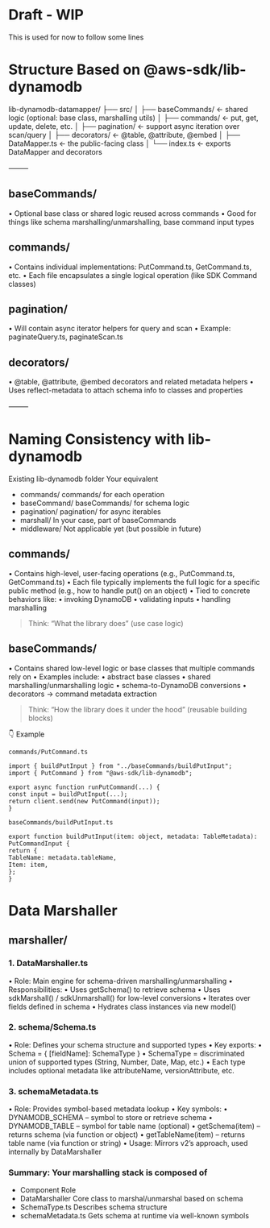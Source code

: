 # Draft - WIP

This is used for now to follow some lines

# Structure Based on @aws-sdk/lib-dynamodb

lib-dynamodb-datamapper/
├── src/
│ ├── baseCommands/ ← shared logic (optional: base class, marshalling utils)
│ ├── commands/ ← put, get, update, delete, etc.
│ ├── pagination/ ← support async iteration over scan/query
│ ├── decorators/ ← @table, @attribute, @embed
│ ├── DataMapper.ts ← the public-facing class
│ └── index.ts ← exports DataMapper and decorators

⸻

## baseCommands/

• Optional base class or shared logic reused across commands
• Good for things like schema marshalling/unmarshalling, base command input types

## commands/

• Contains individual implementations: PutCommand.ts, GetCommand.ts, etc.
• Each file encapsulates a single logical operation (like SDK Command classes)

## pagination/

• Will contain async iterator helpers for query and scan
• Example: paginateQuery.ts, paginateScan.ts

## decorators/

• @table, @attribute, @embed decorators and related metadata helpers
• Uses reflect-metadata to attach schema info to classes and properties

⸻

# Naming Consistency with lib-dynamodb

Existing lib-dynamodb folder Your equivalent

- commands/ commands/ for each operation
- baseCommand/ baseCommands/ for schema logic
- pagination/ pagination/ for async iterables
- marshall/ In your case, part of baseCommands
- middleware/ Not applicable yet (but possible in future)

## commands/

• Contains high-level, user-facing operations (e.g., PutCommand.ts, GetCommand.ts)
• Each file typically implements the full logic for a specific public method (e.g., how to handle put() on an object)
• Tied to concrete behaviors like:
• invoking DynamoDB
• validating inputs
• handling marshalling

> Think: “What the library does” (use case logic)

## baseCommands/

• Contains shared low-level logic or base classes that multiple commands rely on
• Examples include:
• abstract base classes
• shared marshalling/unmarshalling logic
• schema-to-DynamoDB conversions
• decorators → command metadata extraction

> Think: “How the library does it under the hood” (reusable building blocks)

👇 Example

```
commands/PutCommand.ts

import { buildPutInput } from "../baseCommands/buildPutInput";
import { PutCommand } from "@aws-sdk/lib-dynamodb";

export async function runPutCommand(...) {
const input = buildPutInput(...);
return client.send(new PutCommand(input));
}

baseCommands/buildPutInput.ts

export function buildPutInput(item: object, metadata: TableMetadata): PutCommandInput {
return {
TableName: metadata.tableName,
Item: item,
};
}

```

# Data Marshaller

## marshaller/

### 1. DataMarshaller.ts

• Role: Main engine for schema-driven marshalling/unmarshalling
• Responsibilities:
• Uses getSchema() to retrieve schema
• Uses sdkMarshall() / sdkUnmarshall() for low-level conversions
• Iterates over fields defined in schema
• Hydrates class instances via new model()

### 2. schema/Schema.ts

• Role: Defines your schema structure and supported types
• Key exports:
• Schema = { [fieldName]: SchemaType }
• SchemaType = discriminated union of supported types (String, Number, Date, Map, etc.)
• Each type includes optional metadata like attributeName, versionAttribute, etc.

### 3. schemaMetadata.ts

• Role: Provides symbol-based metadata lookup
• Key symbols:
• DYNAMODB_SCHEMA – symbol to store or retrieve schema
• DYNAMODB_TABLE – symbol for table name (optional)
• getSchema(item) – returns schema (via function or object)
• getTableName(item) – returns table name (via function or string)
• Usage: Mirrors v2’s approach, used internally by DataMarshaller

### Summary: Your marshalling stack is composed of

- Component Role
- DataMarshaller Core class to marshal/unmarshal based on schema
- SchemaType.ts Describes schema structure
- schemaMetadata.ts Gets schema at runtime via well-known symbols
